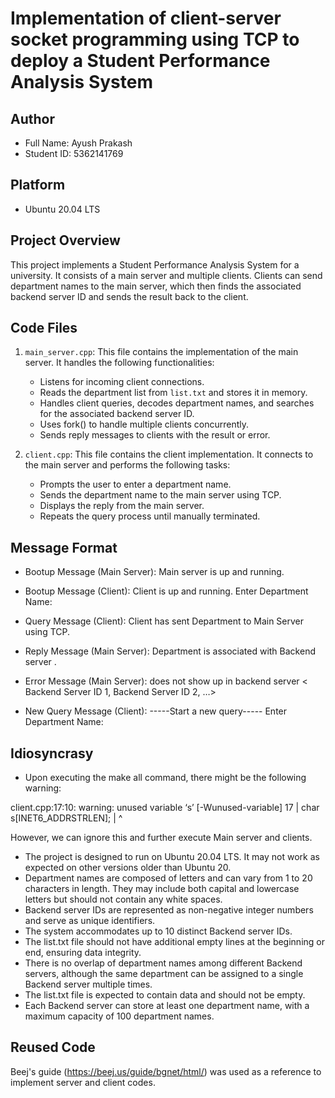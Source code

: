 # Implementation of client-server socket programming using TCP to deploy a Student Performance Analysis System 

## Author
- Full Name: Ayush Prakash
- Student ID: 5362141769

## Platform
- Ubuntu 20.04 LTS

## Project Overview
This project implements a Student Performance Analysis System for a university. It consists of a main server and multiple clients. Clients can send department names to the main server, which then finds the associated backend server ID and sends the result back to the client.

## Code Files
1. `main_server.cpp`: This file contains the implementation of the main server. It handles the following functionalities:
   - Listens for incoming client connections.
   - Reads the department list from `list.txt` and stores it in memory.
   - Handles client queries, decodes department names, and searches for the associated backend server ID.
   - Uses fork() to handle multiple clients concurrently.
   - Sends reply messages to clients with the result or error.

2. `client.cpp`: This file contains the client implementation. It connects to the main server and performs the following tasks:
   - Prompts the user to enter a department name.
   - Sends the department name to the main server using TCP.
   - Displays the reply from the main server.
   - Repeats the query process until manually terminated.


## Message Format
- Bootup Message (Main Server): Main server is up and running.
- Bootup Message (Client): Client is up and running. Enter Department Name:

- Query Message (Client): Client has sent Department <Department Name> to Main Server using TCP.
- Reply Message (Main Server): Department <Department Name> is associated with Backend server <Backend Server ID>.
- Error Message (Main Server): <Department Name> does not show up in backend server < Backend Server ID 1, Backend Server ID 2, …>

- New Query Message (Client): 
-----Start a new query----- 
Enter Department Name:

## Idiosyncrasy
- Upon executing the make all command, there might be the following warning:

client.cpp:17:10: warning: unused variable ‘s’ [-Wunused-variable]
   17 |     char s[INET6_ADDRSTRLEN];
      |          ^

However, we can ignore this and further execute Main server and clients.

- The project is designed to run on Ubuntu 20.04 LTS. It may not work as expected on other versions older than Ubuntu 20.
-  Department names are composed of letters and can vary from 1 to 20 characters in length. They may include both capital and lowercase letters but should not contain any white spaces.
-  Backend server IDs are represented as non-negative integer numbers and serve as unique identifiers.
-  The system accommodates up to 10 distinct Backend server IDs.
-  The list.txt file should not have additional empty lines at the beginning or end, ensuring data integrity.
-  There is no overlap of department names among different Backend servers, although the same department can be assigned to a single Backend server multiple times.
-  The list.txt file is expected to contain data and should not be empty.
-  Each Backend server can store at least one department name, with a maximum capacity of 100 department names.


## Reused Code
Beej's guide (https://beej.us/guide/bgnet/html/) was used as a reference to implement server and client codes. 
